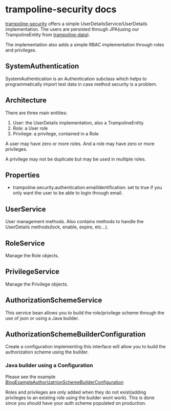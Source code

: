 # trampoline-security docs
[trampoline-security](../trampoline-security) offers a simple UserDetailsService/UserDetails implementation. The users are persisted through JPA(using our TrampolineEntity from [trampoline-data](../trampoline-data)).

The implementation also adds a simple RBAC implementation through roles and privileges. 
## SystemAuthentication
SystemAuthentication is an Authentication subclass which helps to programmatically import test data in case method security is a problem.
## Architecture
There are three main entities:

1. User: the UserDetails implementation, also a TrampolineEntity
2. Role: a User role
3. Privilege: a privilege, contained in a Role

A user may have zero or more roles. And a role may have zero or more privileges.
 
A privilege may not be duplicate but may be used in multiple roles.

## Properties

* trampoline.security.authentication.emailIdentification: set to true if you only want the user to be able to login through email.

## UserService
User management methods. Also contains methods to handle the UserDetails methods(lock, enable, expire, etc...).
## RoleService
Manage the Role objects.
## PrivilegeService
Manage the Privilege objects.
## AuthorizationSchemeService
This service bean allows you to build the role/privilege scheme through the use of json or using a Java builder.

## AuthorizationSchemeBuilderConfiguration

Create a configuration implementing this interface will allow you to build the authorization scheme using the builder.

### Java builder using a Configuration

Please see the example [BlogExampleAuthorizatrionSchemeBuilderConfiguration](../trampoline-example-app/src/main/java/com/lucadev/example/trampoline/configuration/BlogExampleAuthorizatrionSchemeBuilderConfiguration.java)

Roles and privileges are only added when they do not exist(adding privileges to an existing role using the builder wont work).
This is done since you should have your auth scheme populated on production.